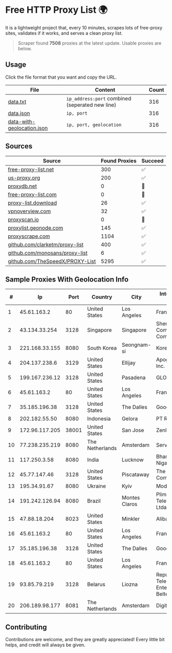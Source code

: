 
# Free HTTP Proxy List 🌍

It is a lightweight project that, every 10 minutes, scrapes lots of free-proxy sites, validates if it works, and serves a clean proxy list.


> Scraper found **7508** proxies at the latest update. Usable proxies are below.

## Usage

Click the file format that you want and copy the URL.


|File|Content|Count|
|----|-------|-----|
|[data.txt](https://raw.githubusercontent.com/themiralay/Proxy-List-World/master/data.txt)|`ip_address:port` combined (seperated new line)|316|
|[data.json](https://raw.githubusercontent.com/themiralay/Proxy-List-World/master/data.json)|`ip, port`|316|
|[data-with-geolocation.json](https://raw.githubusercontent.com/themiralay/Proxy-List-World/master/data-with-geolocation.json)|`ip, port, geolocation`|316|

## Sources

|Source|Found Proxies|Succeed|
|------|-------------|-------|
|[free-proxy-list.net](https://free-proxy-list.net)|300|✅|
|[us-proxy.org](https://www.us-proxy.org)|200|✅|
|[proxydb.net](http://proxydb.net)|0|🚫|
|[free-proxy-list.com](https://free-proxy-list.com/?page=&port=&type%5B%5D=http&type%5B%5D=https&up_time=0&search=Search)|0|🚫|
|[proxy-list.download](https://www.proxy-list.download/HTTP)|26|✅|
|[vpnoverview.com](https://vpnoverview.com/privacy/anonymous-browsing/free-proxy-servers)|32|✅|
|[proxyscan.io](https://www.proxyscan.io)|0|🚫|
|[proxylist.geonode.com](https://proxylist.geonode.com/api/proxy-list?limit=300&page=1&sort_by=lastChecked&sort_type=desc&protocols=http,https)|145|✅|
|[proxyscrape.com](https://api.proxyscrape.com/v2/?request=displayproxies&protocol=http&timeout=10000&country=all&ssl=all&anonymity=all)|1104|✅|
|[github.com/clarketm/proxy-list](https://raw.githubusercontent.com/clarketm/proxy-list/master/proxy-list-raw.txt)|400|✅|
|[github.com/monosans/proxy-list](https://raw.githubusercontent.com/monosans/proxy-list/main/proxies/http.txt)|6|✅|
|[github.com/TheSpeedX/PROXY-List](https://raw.githubusercontent.com/TheSpeedX/PROXY-List/master/http.txt)|5295|✅|


## Sample Proxies With Geolocation Info

|#|Ip|Port|Country|City|Internet Service Provider|
|-|--|----|-------|----|-------------------------|
|1|45.61.163.2|80|United States|Los Angeles|FranTech Solutions|
|2|43.134.33.254|3128|Singapore|Singapore|Shenzhen Tencent Computer Systems Company Limited|
|3|221.168.33.155|8080|South Korea|Seongnam-si|Korea Telecom|
|4|204.137.238.6|3129|United States|Ellijay|Apogee Telecom Inc.|
|5|199.167.236.12|3128|United States|Pasadena|GLOBAL IT|
|6|45.61.163.2|80|United States|Los Angeles|FranTech Solutions|
|7|35.185.196.38|3128|United States|The Dalles|Google LLC|
|8|202.182.55.50|8080|Indonesia|Gelora|PT Remala Abadi|
|9|172.96.117.205|38001|United States|San Jose|Zenlayer Inc|
|10|77.238.235.219|8080|The Netherlands|Amsterdam|Servers Tech Fzco|
|11|117.250.3.58|8080|India|Lucknow|Bharat Sanchar Nigam Ltd|
|12|45.77.147.46|3128|United States|Piscataway|The Constant Company|
|13|195.34.91.67|8080|Ukraine|Kyiv|Modus-Global LLC|
|14|191.242.126.94|8080|Brazil|Montes Claros|Plim Telecomunicacoes Ltda-me|
|15|47.88.18.204|8023|United States|Minkler|Alibaba.com LLC|
|16|45.61.163.2|80|United States|Los Angeles|FranTech Solutions|
|17|35.185.196.38|3128|United States|The Dalles|Google LLC|
|18|45.61.163.2|80|United States|Los Angeles|FranTech Solutions|
|19|93.85.79.219|3128|Belarus|Liozna|Republican Unitary Telecommunication Enterprise Beltelecom|
|20|206.189.98.177|8081|The Netherlands|Amsterdam|DigitalOcean, LLC|



## Contributing

Contributions are welcome, and they are greatly appreciated! Every
little bit helps, and credit will always be given.


